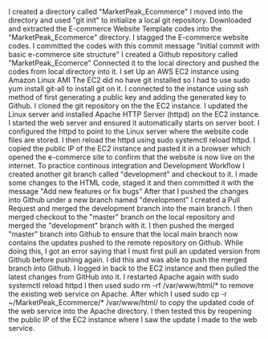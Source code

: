 I created a directory called "MarketPeak_Ecommerce"
I moved into the directory and used "git init" to initialize a local git repository.
Downloaded and extracted the E-commerce Website Template codes into the "MarketPeak_Ecommerce" directory. 
I stagged the E-commerce website codes.
I committed the codes with this commit message "Initial commit with basic e-commerce site structure"
I created a Github repository called "MarketPeak_Ecomerce" 
Connected it to the local directory and pushed the codes from local directory into it.
I set Up an AWS EC2 instance using Amazon Linux AMI
The EC2 did no have git installed so I had to use sudo yum install git-all to install git on it.
I connected to the instance using ssh method of first generating a public key and adding the generated key to Github.
I cloned the git repository on the the EC2 instance.
I updated the Linux server and installed Apache HTTP Server (httpd) on the EC2 instance.
I started the web server and ensured it automatically starts on server boot.
I configured the httpd to point to the Linux server where the website code files are stored.
I then reload the httpd using sudo systemctl reload httpd.
I copied the public IP of the EC2 instance and pasted it in a browser which opened the e-commerce site to confirm that the website is now live on the internet. 
To practice continous integration and Development Workflow I created another git branch called "development" and checkout to it.
I made some changes to the HTML code, staged it and then committed it with the message "Add new features or fix bugs"
After that I pushed the changes into Github under a new branch named "development"
I created a Pull Request and merged the development branch into the main branch.
I then merged checkout to the "master" branch on the local repository and merged the "development" branch with it.
I then pushed the merged "master" branch into Github to ensure that the local main branch now contains the updates pushed to the remote repository on Github.
While doing this, I got an error saying that I must first pull an updated version from Github before pushing again. I did this and was able to push the merged branch into Github. 
I logged in back to the EC2 instance and then pulled the latest changes from GitHub into it.
I restarted Apache again with sudo systemctl reload httpd
I then used sudo rm -rf /var/www/html/* to remove the existing web service on Apache.
After which I used sudo cp -r ~/MarketPeak_Ecommerce/* /var/www/html/ to copy the updated code of the web service into the Apache directory.
I then tested this by reopening the public IP of the EC2 instance where I saw the update I made to the web service.
